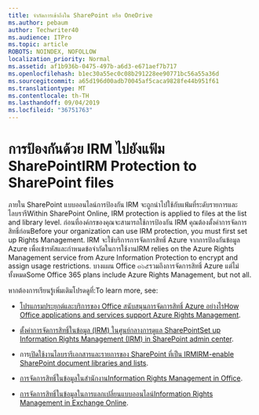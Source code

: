 ```yaml
---
title: จำกัดการเข้าถึงใน SharePoint หรือ OneDrive
ms.author: pebaum
author: Techwriter40
ms.audience: ITPro
ms.topic: article
ROBOTS: NOINDEX, NOFOLLOW
localization_priority: Normal
ms.assetid: af1b936b-0475-497b-a6d3-e671aef7b717
ms.openlocfilehash: b1ec30a55ec0c08b291228ee90771bc56a55a36d
ms.sourcegitcommit: a65d196d00adb70045af5caca9828fe44b951f61
ms.translationtype: MT
ms.contentlocale: th-TH
ms.lasthandoff: 09/04/2019
ms.locfileid: "36751763"
---
```

# <a name="irm-protection-to-sharepoint-files"></a><span data-ttu-id="81c65-102">การป้องกันด้วย IRM ไปยังแฟ้ม SharePoint</span><span class="sxs-lookup"><span data-stu-id="81c65-102">IRM Protection to SharePoint files</span></span>


<span data-ttu-id="81c65-103">ภายใน SharePoint แบบออนไลน์การป้องกัน IRM จะถูกนำไปใช้กับแฟ้มที่ระดับรายการและไลบรารี</span><span class="sxs-lookup"><span data-stu-id="81c65-103">Within SharePoint Online, IRM protection is applied to files at the list and library level.</span></span> <span data-ttu-id="81c65-104">ก่อนที่องค์กรของคุณจะสามารถใช้การป้องกัน IRM คุณต้องตั้งค่าการจัดการสิทธิ์ก่อน</span><span class="sxs-lookup"><span data-stu-id="81c65-104">Before your organization can use IRM protection, you must first set up Rights Management.</span></span> <span data-ttu-id="81c65-105">IRM จะใช้บริการการจัดการสิทธิ์ Azure จากการป้องกันข้อมูล Azure เพื่อเข้ารหัสและกำหนดข้อจำกัดในการใช้งาน</span><span class="sxs-lookup"><span data-stu-id="81c65-105">IRM relies on the Azure Rights Management service from Azure Information Protection to encrypt and assign usage restrictions.</span></span> <span data-ttu-id="81c65-106">บางแผน Office ๓๖๕รวมถึงการจัดการสิทธิ์ Azure แต่ไม่ทั้งหมด</span><span class="sxs-lookup"><span data-stu-id="81c65-106">Some Office 365 plans include Azure Rights Management, but not all.</span></span> 

<span data-ttu-id="81c65-107">หากต้องการเรียนรู้เพิ่มเติมโปรดดูที่:</span><span class="sxs-lookup"><span data-stu-id="81c65-107">To learn more, see:</span></span>

- <span data-ttu-id="81c65-108">[โปรแกรมประยุกต์และบริการของ Office สนับสนุนการจัดการสิทธิ์ Azure อย่างไร](https://docs.microsoft.com/azure/information-protection/understand-explore/office-apps-services-support)</span><span class="sxs-lookup"><span data-stu-id="81c65-108">[How Office applications and services support Azure Rights Management](https://docs.microsoft.com/azure/information-protection/understand-explore/office-apps-services-support).</span></span>

- <span data-ttu-id="81c65-109">[ตั้งค่าการจัดการสิทธิ์ในข้อมูล (IRM) ในศูนย์กลางการดูแล SharePoint](https://docs.microsoft.com/office365/securitycompliance/set-up-irm-in-sp-admin-center)</span><span class="sxs-lookup"><span data-stu-id="81c65-109">[Set up Information Rights Management (IRM) in SharePoint admin center](https://docs.microsoft.com/office365/securitycompliance/set-up-irm-in-sp-admin-center).</span></span>

- <span data-ttu-id="81c65-110">การ[เปิดใช้งานไลบรารีเอกสารและรายการของ SharePoint ที่เป็น IRM](https://docs.microsoft.com/office365/securitycompliance/set-up-irm-in-sp-admin-center#irm-enable-sharepoint-document-libraries-and-lists)</span><span class="sxs-lookup"><span data-stu-id="81c65-110">[IRM-enable SharePoint document libraries and lists](https://docs.microsoft.com/office365/securitycompliance/set-up-irm-in-sp-admin-center#irm-enable-sharepoint-document-libraries-and-lists).</span></span>

- <span data-ttu-id="81c65-111">[การจัดการสิทธิ์ในข้อมูลในสำนักงาน](https://support.office.com/Article/Information-Rights-Management-in-Office-c7a70797-6b1e-493f-acf7-92a39b85e30c)</span><span class="sxs-lookup"><span data-stu-id="81c65-111">[Information Rights Management in Office](https://support.office.com/Article/Information-Rights-Management-in-Office-c7a70797-6b1e-493f-acf7-92a39b85e30c).</span></span>

- <span data-ttu-id="81c65-112">[การจัดการสิทธิ์ในข้อมูลในการแลกเปลี่ยนแบบออนไลน์](https://docs.microsoft.com/office365/SecurityCompliance/information-rights-management-in-exchange-online)</span><span class="sxs-lookup"><span data-stu-id="81c65-112">[Information Rights Management in Exchange Online](https://docs.microsoft.com/office365/SecurityCompliance/information-rights-management-in-exchange-online).</span></span>


